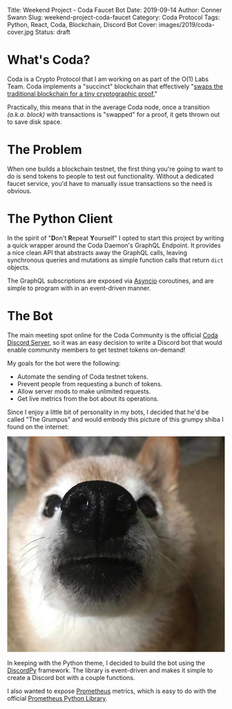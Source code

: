 Title: Weekend Project - Coda Faucet Bot
Date: 2019-09-14
Author: Conner Swann
Slug: weekend-project-coda-faucet
Category: Coda Protocol
Tags: Python, React, Coda, Blockchain, Discord Bot
Cover: images/2019/coda-cover.jpg
Status: draft

# What's Coda?

Coda is a Crypto Protocol that I am working on as part of the O(1) Labs Team. Coda implements a "succinct" blockchain that effectively "[swaps the traditional blockchain for a tiny cryptographic proof.](https://codaprotocol.com/)" 

Practically, this means that in the average Coda node, once a transition *(a.k.a. block)* with transactions is "swapped" for a proof, it gets thrown out to save disk space. 

# The Problem

When one builds a blockchain testnet, the first thing you're going to want to do is send tokens to people to test out functionality. Without a dedicated faucet service, you'd have to manually issue transactions so the need is obvious.

# The Python Client

In the spirit of "**D**on't **R**epeat **Y**ourself" I opted to start this project by writing a quick wrapper around the Coda Daemon's GraphQL Endpoint. It provides a nice clean API that abstracts away the GraphQL calls, leaving synchronous queries and mutations as simple function calls that return `dict` objects. 

The GraphQL subscriptions are exposed via [Asyncio](https://docs.python.org/3/library/asyncio.html) coroutines, and are simple to program with in an event-driven manner.

# The Bot

The main meeting spot online for the Coda Community is the official [Coda Discord Server](https://bit.ly/CodaDiscord), so it was an easy decision to write a Discord bot that would enable community members to get testnet tokens on-demand! 

 My goals for the bot were the following: 

 - Automate the sending of Coda testnet tokens.
 - Prevent people from requesting a bunch of tokens. 
 - Allow server mods to make unlimited requests. 
 - Get live metrics from the bot about its operations.

Since I enjoy a little bit of personality in my bots, I decided that he'd be called "The Grumpus" and would embody this picture of this grumpy shiba I found on the internet: 

![Doggo](/../images/2019/coda-discord-bot-grumpus.jpg)

In keeping with the Python theme, I decided to build the bot using the [DiscordPy](https://discordpy.readthedocs.io/en/latest/quickstart.html) framework. The library is event-driven and makes it simple to create a Discord bot with a couple functions. 

I also wanted to expose [Prometheus](https://prometheus.io/) metrics, which is easy to do with the official [Prometheus Python Library](https://github.com/prometheus/client_python).


  
